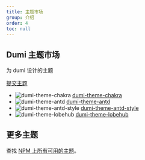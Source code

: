 ```yaml
---
title: 主题市场
group: 介绍
order: 4
toc: null
---
```


<div class="dumi-site-theme-cases-center">
  <h2>Dumi 主题市场</h2>
  <p>为 dumi 设计的主题</p>
  <a
    className="dumi-site-theme-cases-button primary"
    type="button"
    href="https://github.com/umijs/dumi/edit/master/docs/theme/market.md"
    target="_blank"
    rel="noopener noreferrer"
  >
    提交主题
  </a>
</div>

<ThemeCases>
  <ul class="dumi-site-theme-cases-list">
    <li
      class="dumi-site-theme-cases-item"
      data-title="dumi-theme-chakra"
      data-url="https://dumi-theme-chakra.deno.dev"
      data-picture="https://blog-pic.deno.dev/2023-01-28/1674895310392-dumi-theme-chakra-screen.png"
      data-description="Chakra theme for dumi2"
      data-source="https://github.com/innocces/dumi-theme-chakra"
    >
      <img src="https://blog-pic.deno.dev/2023-01-28/1674895310392-dumi-theme-chakra-screen.png" alt="dumi-theme-chakra" />
      <a href="https://dumi-theme-chakra.deno.dev" target="_blank" rel="noopener noreferrer">dumi-theme-chakra</a>
    </li>
    <li
      class="dumi-site-theme-cases-item"
      data-title="dumi-theme-antd"
      data-url="https://kuangpf.com/dumi-theme-antd"
      data-picture="https://user-images.githubusercontent.com/20694238/217142436-84032340-588c-4b68-9f30-9b3a4d24c1c4.png"
      data-description="dumi2 theme similar to antd v5 website"
      data-source="https://github.com/KuangPF/dumi-theme-antd"
    >
      <img src="https://user-images.githubusercontent.com/20694238/217142436-84032340-588c-4b68-9f30-9b3a4d24c1c4.png" alt="dumi-theme-antd" />
      <a href="https://kuangpf.com/dumi-theme-antd" target="_blank" rel="noopener noreferrer">dumi-theme-antd</a>
    </li>
    <li
      class="dumi-site-theme-cases-item"
      data-title="dumi-theme-antd-style"
      data-url="https://dumi-theme-antd-style.arvinx.com"
      data-picture="https://mdn.alipayobjects.com/huamei_rqvucu/afts/img/A*kuxBSKkIwYEAAAAAAAAAAAAADoN6AQ/fmt.webp"
      data-description="dumi2 theme for antd-style document website"
      data-source="https://github.com/arvinxx/dumi-theme-antd-style"
    >
      <img src="https://mdn.alipayobjects.com/huamei_rqvucu/afts/img/A*kuxBSKkIwYEAAAAAAAAAAAAADoN6AQ/fmt.webp" alt="dumi-theme-antd-style" />
      <a href="https://dumi-theme-antd-style.arvinx.com" target="_blank" rel="noopener noreferrer">dumi-theme-antd-style</a>
    </li>
    <li
      class="dumi-site-theme-cases-item"
      data-title="dumi-theme-lobehub"
      data-url="https://dumi-theme.lobehub.com"
      data-picture="https://github-production-user-asset-6210df.s3.amazonaws.com/28616219/261944983-9556f60d-d77d-4882-8582-a94208a3b5a8.png"
      data-description="dumi2 theme for LobeHub document website"
      data-source="https://github.com/lobehub/dumi-theme-lobehub"
    >
      <img src="https://github-production-user-asset-6210df.s3.amazonaws.com/28616219/261944983-9556f60d-d77d-4882-8582-a94208a3b5a8.png" alt="dumi-theme-lobehub" />
      <a href="https://dumi-theme.lobehub.com" target="_blank" rel="noopener noreferrer">dumi-theme-lobehub</a>
    </li>
        
  </ul>
</ThemeCases>

## 更多主题

查找 [NPM 上所有可用的主题](https://www.npmjs.com/search?q=keywords%3Adumi-theme)。
